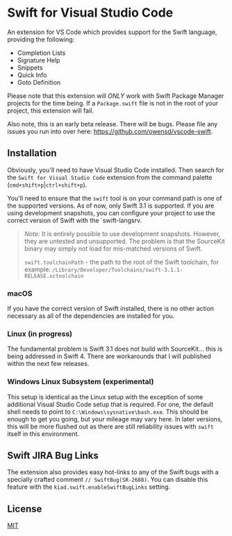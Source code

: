 # Swift for Visual Studio Code

An extension for VS Code which provides support for the Swift language, providing the following:

  * Completion Lists
  * Signature Help
  * Snippets
  * Quick Info
  * Goto Definition

Please note that this extension will *ONLY* work with Swift Package Manager projects for the time
being. If a `Package.swift` file is not in the root of your project, this extension will fail.

Also note, this is an early beta release. There will be bugs. Please file any issues you run into
over here: https://github.com/owensd/vscode-swift.

## Installation

Obviously, you'll need to have Visual Studio Code installed. Then search for the `Swift for Visual
Studio Code` extension from the command palette (`cmd+shift+p`|`ctrl+shift+p`).

You'll need to ensure that the `swift` tool is on your command path is one of the supported
versions. As of now, only Swift 3.1 is supported. If you are using development snapshots, you can
configure your project to use the correct version of Swift with the `swift-langsrv.

> _Note:_ It is entirely possible to use development snapshots. However, they are untested and
> unsupported. The problem is that the SourceKit binary may simply not load for mis-matched versions
> of Swift.
>
>   `swift.toolchainPath` - the path to the root of the Swift toolchain, for example:
>                           `/Library/Developer/Toolchains/swift-3.1.1-RELEASE.xctoolchain`

### macOS

If you have the correct version of Swift installed, there is no other action necessary as all of the
dependencies are installed for you.


### Linux (in progress)

The fundamental problem is Swift 3.1 does not build with SourceKit... this is being addressed in
Swift 4. There are workarounds that I will published within the next few releases.

### Windows Linux Subsystem (experimental)

This setup is identical as the Linux setup with the exception of some additional Visual Studio Code
setup that is required. For one, the default shell needs to point to `C:\Windows\sysnative\bash.exe`.
This should be enough to get you going, but your mileage may vary here. In later versions, this will
be more flushed out as there are still reliability issues with `swift` itself in this environment.

## Swift JIRA Bug Links

The extension also provides easy hot-links to any of the Swift bugs with a specially crafted comment
`// SwiftBug(SR-2688)`. You can disable this feature with the `kiad.swift.enableSwiftBugLinks`
setting.

## License
[MIT](https://github.com/owensd/vscode-swift/blob/master/LICENSE)